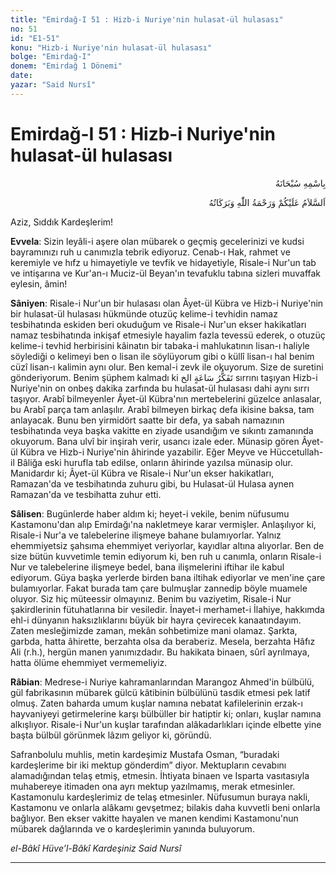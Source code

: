 ```yaml
---
title: "Emirdağ-I 51 : Hizb-i Nuriye'nin hulasat-ül hulasası"
no: 51
id: "E1-51"
konu: "Hizb-i Nuriye'nin hulasat-ül hulasası"
bolge: "Emirdağ-I"
donem: "Emirdağ 1 Dönemi"
date: 
yazar: "Said Nursî"
---
```


# Emirdağ-I 51 : Hizb-i Nuriye'nin hulasat-ül hulasası

<p class="arabic" dir="rtl" title="Meal: “Her türlü noksan sıfatlardan yüce olan Allah’ın adıyla.”">بِاسْمِهِ سُبْحَانَهُ</p>

<p class="arabic" dir="rtl" title="Meal: “Allah’ın selâmı, rahmeti ve bereketleri, üzerinize olsun.”">اَلسَّلاَمُ عَلَيْكُمْ وَرَحْمَةُ اللّٰهِ وَبَرَكَاتُهُ</p>

Aziz, Sıddık Kardeşlerim!

**Evvela**: Sizin leyâli-i aşere olan mübarek o geçmiş gecelerinizi ve kudsi bayramınızı ruh u canımızla tebrik ediyoruz. Cenab-ı Hak, rahmet ve keremiyle ve hıfz u himayetiyle ve tevfik ve hidayetiyle, Risale-i Nur'un tab ve intişarına ve Kur'an-ı Muciz-ül Beyan'ın tevafuklu tabına sizleri muvaffak eylesin, âmin!

**Sâniyen**: Risale-i Nur'un bir hulasası olan Âyet-ül Kübra ve Hizb-i Nuriye'nin bir hulasat-ül hulasası hükmünde otuzüç kelime-i tevhidin namaz tesbihatında eskiden beri okuduğum ve Risale-i Nur'un ekser hakikatları namaz tesbihatında inkişaf etmesiyle hayalim fazla tevessü ederek, o otuzüç kelime-i tevhid herbirisini kâinatın bir tabaka-i mahlukatının lisan-ı haliyle söylediği o kelimeyi ben o lisan ile söylüyorum gibi o küllî lisan-ı hal benim cüzî lisan-ı kalimin aynı olur. Ben kemal-i zevk ile okuyorum. Size de suretini gönderiyorum. Benim şüphem kalmadı ki <span class="arabic" dir="rtl" title="Meal: “Bir saat tefekkür...”">تَفَكُّرُ سَاعَةٍ الخ</span> sırrını taşıyan Hizb-i Nuriye'nin on onbeş dakika zarfında bu hulasat-ül hulasası dahi aynı sırrı taşıyor. Arabî bilmeyenler Âyet-ül Kübra'nın mertebelerini güzelce anlasalar, bu Arabî parça tam anlaşılır. Arabî bilmeyen birkaç defa ikisine baksa, tam anlayacak. Bunu ben yirmidört saatte bir defa, ya sabah namazının tesbihatında veya başka vakitte en ziyade usandığım ve sıkıntı zamanında okuyorum. Bana ulvî bir inşirah verir, usancı izale eder. Münasip gören Âyet-ül Kübra ve Hizb-i Nuriye'nin âhirinde yazabilir. Eğer Meyve ve Hüccetullah-il Bâliğa eski hurufla tab edilse, onların âhirinde yazılsa münasip olur. Manidardır ki; Âyet-ül Kübra ve Risale-i Nur'un ekser hakikatları, Ramazan'da ve tesbihatında zuhuru gibi, bu Hulasat-ül Hulasa aynen Ramazan'da ve tesbihatta zuhur etti.

**Sâlisen**: Bugünlerde haber aldım ki; heyet-i vekile, benim nüfusumu Kastamonu'dan alıp Emirdağı'na nakletmeye karar vermişler. Anlaşılıyor ki, Risale-i Nur'a ve talebelerine ilişmeye bahane bulamıyorlar. Yalnız ehemmiyetsiz şahsıma ehemmiyet veriyorlar, kayıdlar altına alıyorlar. Ben de size bütün kuvvetimle temin ediyorum ki, ben ruh u canımla, onların Risale-i Nur ve talebelerine ilişmeye bedel, bana ilişmelerini iftihar ile kabul ediyorum. Güya başka yerlerde birden bana iltihak ediyorlar ve men'ine çare bulamıyorlar. Fakat burada tam çare bulmuşlar zannedip böyle muamele oluyor. Siz hiç müteessir olmayınız. Benim bu vaziyetim, Risale-i Nur şakirdlerinin fütuhatlarına bir vesiledir. İnayet-i merhamet-i İlahiye, hakkımda ehl-i dünyanın haksızlıklarını büyük bir hayra çevirecek kanaatındayım. Zaten mesleğimizde zaman, mekân sohbetimize mani olamaz. Şarkta, garbda, hatta âhirette, berzahta olsa da beraberiz. Mesela, berzahta Hâfız Ali (r.h.), hergün manen yanımızdadır. Bu hakikata binaen, sûrî ayrılmaya, hatta ölüme ehemmiyet vermemeliyiz.

**Râbian**: Medrese-i Nuriye kahramanlarından Marangoz Ahmed'in bülbülü, gül fabrikasının mübarek gülcü kâtibinin bülbülünü tasdik etmesi pek latif olmuş. Zaten baharda umum kuşlar namına nebatat kafilelerinin erzak-ı hayvaniyeyi getirmelerine karşı bülbüller bir hatiptir ki; onları, kuşlar namına alkışlıyor. Risale-i Nur'un kuşlar tarafından alâkadarlıkları içinde elbette yine başta bülbül görünmek lâzım geliyor ki, göründü.

Safranbolulu muhlis, metin kardeşimiz Mustafa Osman, “buradaki kardeşlerime bir iki mektup gönderdim” diyor. Mektupların cevabını alamadığından telaş etmiş, etmesin. İhtiyata binaen ve Isparta vasıtasıyla muhabereye itimaden ona ayrı mektup yazılmamış, merak etmesinler. Kastamonulu kardeşlerimiz de telaş etmesinler. Nüfusumun buraya nakli, Kastamonu ve onlarla alâkamı gevşetmez; bilakis daha kuvvetli beni onlarla bağlıyor. Ben ekser vakitte hayalen ve manen kendimi Kastamonu'nun mübarek dağlarında ve o kardeşlerimin yanında buluyorum.

*el-Bâkî Hüve’l-Bâkî*
*Kardeşiniz*
*Said Nursî*

***
